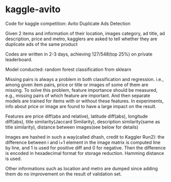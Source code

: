 # kaggle-avito

Code for kaggle competition: Avito Duplicate Ads Detection

Given 2 items and information of their location, images category, ad title, ad description, price and metro, kagglers are asked to tell whether they are duplicate ads of the same product

Codes are written in 2-3 days, achieving 127/548(top 25%) on private leaderboard.

Model conducted: random forest classification from sklearn

Missing pairs is always a problem in both classification and regression. i.e., among given item pairs, price or title or images of some of them are missing. To solve this problem, feature importance should be measured, e.g., missing pairs of which feature are important. And then separate models are trained for items with or without these features. In experiments, info about price or image are found to have a large impact on the result.

Features are price diff(abs and relative), latitude diff(abs), longitude diff(abs), title similarity(Jaccard Similarity), description similarity(same as title similarity), distance between images(see below for details)

Images are hashed in such a way(called dhash, credit to Kaggler Run2): the difference between i and i+1 element in the image matrix is computed line by line, and 1 is used for positive diff and 0 for negative. Then the difference is encoded in hexadecimal format for storage reduction. Hamming distance is used.

Other informations such as location and metro are dumped since adding them do no improvement on the result of validation set.
